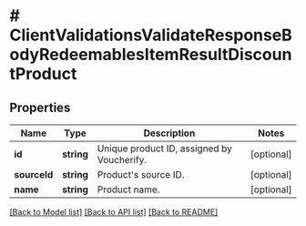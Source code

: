 # # ClientValidationsValidateResponseBodyRedeemablesItemResultDiscountProduct

## Properties

Name | Type | Description | Notes
------------ | ------------- | ------------- | -------------
**id** | **string** | Unique product ID, assigned by Voucherify. | [optional]
**sourceId** | **string** | Product&#39;s source ID. | [optional]
**name** | **string** | Product name. | [optional]

[[Back to Model list]](../../README.md#models) [[Back to API list]](../../README.md#endpoints) [[Back to README]](../../README.md)
